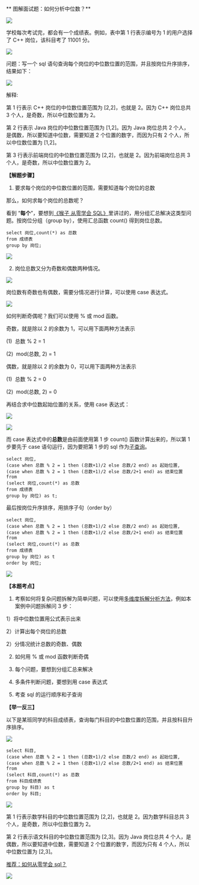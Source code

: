 ** 图解面试题：如何分析中位数？**

![](https://mmbiz.qpic.cn/mmbiz_png/PnRVMhXvfFIJhb2BNLF3l5dU7CmFF7lpKwyic8trFucS6uZL096Yw0tvCGujG6ibA2iaCibdsE86NkVWIgfdRzmxrg/640?wx_fmt=png)

学校每次考试完，都会有一个成绩表。例如，表中第 1 行表示编号为 1 的用户选择了 C++ 岗位，该科目考了 11001 分。

![](https://mmbiz.qpic.cn/mmbiz_png/ck6CnicJLvVRbwvOYRZZ4puOtvvxkPpWm2VSnUVg9Cr3NrGkauK5GlibJC5mQq5aSLbfOiarPzwnLpVMHxGOcCiavw/640?wx_fmt=png)

问题：写一个 sql 语句查询每个岗位的中位数位置的范围，并且按岗位升序排序，结果如下：

![](https://mmbiz.qpic.cn/mmbiz_jpg/ck6CnicJLvVRbwvOYRZZ4puOtvvxkPpWm2AL3Rvwsppwrgusich8V1ibqVKKpvlFy0cLrqklT6gDsJnhZXh0k7xUQ/640?wx_fmt=jpeg)

解释:

第 1 行表示 C++ 岗位的中位数位置范围为 [2,2]，也就是 2。因为 C++ 岗位总共 3 个人，是奇数，所以中位数位置为 2。

第 2 行表示 Java 岗位的中位数位置范围为 [1,2]。因为 Java 岗位总共 2 个人，是偶数，所以要知道中位数，需要知道 2 个位置的数字，而因为只有 2 个人，所以中位数位置为 [1,2]。

第 3 行表示前端岗位的中位数位置范围为 [2,2]，也就是 2。因为前端岗位总共 3 个人，是奇数，所以中位数位置为 2。

**【解题步骤】**

1. 要求每个岗位的中位数位置的范围，需要知道每个岗位的总数

那么，如何求每个岗位的总数呢？

看到 “**每个**”，要想到[《猴子 从零学会 SQL》](http://mp.weixin.qq.com/s?__biz=MzAxMTMwNTMxMQ==&mid=2649249645&idx=2&sn=d1295b268eff974fe52a2c0f8bdadccb&chksm=835fdf5db428564b7d42f733cdd45c6ce1aeeff0da8cdfac2f5047354bc815895f1a7fd282de&scene=21#wechat_redirect)里讲过的，用分组汇总解决这类型问题。按岗位分组（group by），使用汇总函数 count() 得到岗位总数。  

```MySQL
select 岗位,count(*) as 总数
from 成绩表
group by 岗位;

```

![](https://mmbiz.qpic.cn/mmbiz_png/ck6CnicJLvVRbwvOYRZZ4puOtvvxkPpWmCEOPZOqe4rwyKe66pWlk5BuJ9UEsZ81OLFCfqLByhhG2DXG9fwBicfA/640?wx_fmt=png)

2. 岗位总数又分为奇数和偶数两种情况。

![](https://mmbiz.qpic.cn/mmbiz_png/ck6CnicJLvVRbwvOYRZZ4puOtvvxkPpWmlP5fVfnQL8auBkb042dctZgg9w88uVk2wEh5nw4H61M1pT6D75W7zg/640?wx_fmt=png)

岗位数有奇数也有偶数，需要分情况进行计算，可以使用 case 表达式。

[![](https://mmbiz.qpic.cn/mmbiz_jpg/ck6CnicJLvVRbwvOYRZZ4puOtvvxkPpWmOEjL5nsT7UkTicOGbYcxf9kxSEE4ibO9R7W2nY9ibN0lFTGQyOibqH6CXg/640?wx_fmt=jpeg)](http://mp.weixin.qq.com/s?__biz=MzAxMTMwNTMxMQ==&mid=2649249645&idx=2&sn=d1295b268eff974fe52a2c0f8bdadccb&chksm=835fdf5db428564b7d42f733cdd45c6ce1aeeff0da8cdfac2f5047354bc815895f1a7fd282de&scene=21#wechat_redirect)

如何判断奇偶呢？我们可以使用 % 或 mod 函数。

奇数，就是除以 2 的余数为 1，可以用下面两种方法表示

(1)  总数 % 2 = 1

(2)  mod(总数, 2) = 1

偶数，就是除以 2 的余数为 0，可以用下面两种方法表示

(1)  总数 % 2 = 0

(2)  mod(总数, 2) = 0

再结合求中位数起始位置的关系，使用 case 表达式：

![](https://mmbiz.qpic.cn/mmbiz_png/ck6CnicJLvVRbwvOYRZZ4puOtvvxkPpWmlP5fVfnQL8auBkb042dctZgg9w88uVk2wEh5nw4H61M1pT6D75W7zg/640?wx_fmt=png)

![](https://mmbiz.qpic.cn/mmbiz_png/PnRVMhXvfFL7ibeMeLc15Kg7r5qwk7zXJDkVSBdDp14ZQOA2mB0m1Lx82pH8WDLUaYiboUxd6DxuNSiaj3NYibw1ibQ/640?wx_fmt=png)

而 case 表达式中的**总数**是由前面使用第 1 步 count() 函数计算出来的，所以第 1 步要先于 case 语句运行，因为要把第 1 步的 sql 作为[子查询](http://mp.weixin.qq.com/s?__biz=MzAxMTMwNTMxMQ==&mid=2649249645&idx=2&sn=d1295b268eff974fe52a2c0f8bdadccb&chksm=835fdf5db428564b7d42f733cdd45c6ce1aeeff0da8cdfac2f5047354bc815895f1a7fd282de&scene=21#wechat_redirect)。  

```MySQL
select 岗位,
(case when 总数 % 2 = 1 then (总数+1)/2 else 总数/2 end) as 起始位置,
(case when 总数 % 2 = 1 then (总数+1)/2 else 总数/2+1 end) as 结束位置
from
(select 岗位,count(*) as 总数
from 成绩表
group by 岗位) as t;

```

最后按岗位升序排序，用排序子句（order by）

```MySQL
select 岗位,
(case when 总数 % 2 = 1 then (总数+1)/2 else 总数/2 end) as 起始位置,
(case when 总数 % 2 = 1 then (总数+1)/2 else 总数/2+1 end) as 结束位置
from
(select 岗位,count(*) as 总数
from 成绩表
group by 岗位) as t
order by 岗位;

```

![](https://mmbiz.qpic.cn/mmbiz_png/ck6CnicJLvVRbwvOYRZZ4puOtvvxkPpWm4mgnsxZdpW3ibSrXFhak8PsIDPUYXbuqCFm0eXEbxJOJJ7Mgj2EP8lg/640?wx_fmt=png)

**【本题考点】**  

1. 考察如何将复杂问题拆解为简单问题，可以使用[多维度拆解分析方法](http://mp.weixin.qq.com/s?__biz=MzAxMTMwNTMxMQ==&mid=2649248793&idx=2&sn=1fe86f3083bd9c8ad1a427898199c71c&chksm=835fdc29b428553fabf47f23dc05f8f6c296cbcc06ce7e409ff712e81141fbf9ad0aa9b2b99d&scene=21#wechat_redirect)，例如本案例中问题拆解问 3 步：

1）将中位数位置用公式表示出来

2）计算出每个岗位的总数

2）分情况统计总数的奇数、偶数

2. 如何用 % 或 mod 函数判断奇偶

3. 每个问题，要想到分组汇总来解决

4. 多条件判断问题，要想到用 case 表达式

5. 考查 sql 的运行顺序和子查询  

**【举一反三】**

以下是某班同学的科目成绩表，查询每门科目的中位数位置的范围，并且按科目升序排序。

![](https://mmbiz.qpic.cn/mmbiz_png/ck6CnicJLvVRbwvOYRZZ4puOtvvxkPpWmvdupqZvS33qBXkQl7PPJ1TgoqjMicz3OuBm7yibWlM80KsGHCYBTJ4ibQ/640?wx_fmt=png)

```MySQL
select 科目,
(case when 总数 % 2 = 1 then (总数+1)/2 else 总数/2 end) as 起始位置,
(case when 总数 % 2 = 1 then (总数+1)/2 else 总数/2+1 end) as 结束位置
from
(select 科目,count(*) as 总数
from 科目成绩表
group by 科目) as t
order by 科目;

```

![](https://mmbiz.qpic.cn/mmbiz_png/ck6CnicJLvVRbwvOYRZZ4puOtvvxkPpWmEF1woMJMfTKJ6gfmfEcZYSibibEdtcog6jH6lslZYHlXzDCPMbnkCKrw/640?wx_fmt=png)

第 1 行表示数学科目的中位数位置范围为 [2,2]，也就是 2。因为数学科目总共 3 个人，是奇数，所以中位数位置为 2。

第 2 行表示语文科目的中位数位置范围为 [2,3]。因为 Java 岗位总共 4 个人，是偶数，所以要知道中位数，需要知道 2 个位置的数字，而因为只有 4 个人，所以中位数位置为 [2,3]。

[推荐：如何从零学会 sql？](http://mp.weixin.qq.com/s?__biz=MzAxMTMwNTMxMQ==&mid=2649249645&idx=2&sn=d1295b268eff974fe52a2c0f8bdadccb&chksm=835fdf5db428564b7d42f733cdd45c6ce1aeeff0da8cdfac2f5047354bc815895f1a7fd282de&scene=21#wechat_redirect)

[![](https://mmbiz.qpic.cn/mmbiz_png/PnRVMhXvfFLIBubXLZVOOMBUS4hIgCM9NkHCauHjz0fOhvaA3TnJWx3N4njnLV1soStKCHq7msnOWNRiaHKBAsA/640?wx_fmt=png)](http://mp.weixin.qq.com/s?__biz=MzAxMTMwNTMxMQ==&mid=2649247566&idx=2&sn=5af748b677eb72028764dde0577675fb&chksm=835fc77eb4284e68e8cfe3f08c5a671b9e080b2651f20b40b1c793ffda4042ae43ad8f35a755&scene=21#wechat_redirect)